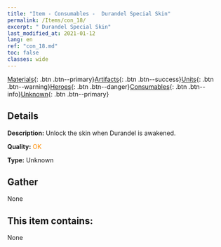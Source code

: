 ```yaml
---
title: "Item - Consumables -  Durandel Special Skin"
permalink: /Items/con_18/
excerpt: " Durandel Special Skin"
last_modified_at: 2021-01-12
lang: en
ref: "con_18.md"
toc: false
classes: wide
---
```

 [Materials](/Items/){: .btn .btn--primary}[Artifacts](/Items/Artifacts/){: .btn .btn--success}[Units](/Items/Units/){: .btn .btn--warning}[Heroes](/Items/Heroes/){: .btn .btn--danger}[Consumables](/Items/Consumables/){: .btn .btn--info}[Unknown](/Items/Unknown/){: .btn .btn--primary}

## Details
 **Description:** Unlock the skin when Durandel is awakened.

 **Quality:** <span style="color: #FF8C00">OK</span>

 **Type:** Unknown

## Gather

  None

## This item contains:

  None

